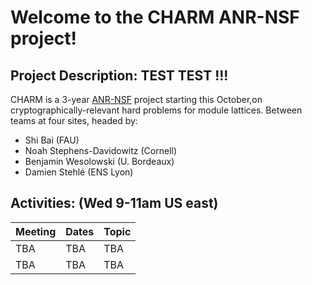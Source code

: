 # Welcome to the CHARM ANR-NSF project!


## Project Description:  TEST TEST !!! 

CHARM is a 3-year [ANR-NSF](https://www.nsf.gov/pubs/2021/nsf21020/nsf21020.jsp) project starting this October,on cryptographically-relevant hard problems for module lattices. Between teams at four sites, headed by:

 - Shi Bai (FAU)
 - Noah Stephens-Davidowitz (Cornell)
 - Benjamin Wesolowski (U. Bordeaux)
 - Damien Stehlé (ENS Lyon)



## Activities: (Wed 9-11am US east)

| Meeting  | Dates | Topic |
| ------------- | ------------- |------------- |
| TBA  | TBA  | TBA  |
| TBA  | TBA  | TBA  |
